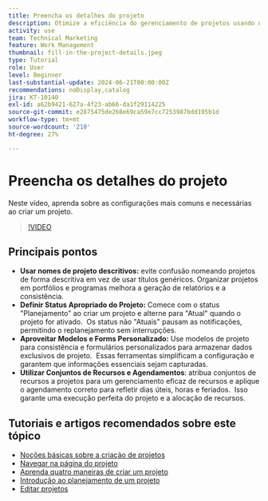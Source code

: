```yaml
---
title: Preencha os detalhes do projeto
description: Otimize a eficiência do gerenciamento de projetos usando nomes descritivos, definindo status apropriados, escolhendo o modo de agendamento correto, aproveitando modelos e formulários personalizados e gerenciando recursos com pools e agendamentos de recursos.
activity: use
team: Technical Marketing
feature: Work Management
thumbnail: fill-in-the-project-details.jpeg
type: Tutorial
role: User
level: Beginner
last-substantial-update: 2024-06-21T00:00:00Z
recommendations: noDisplay,catalog
jira: KT-10140
exl-id: a62b9421-627a-4f23-ab66-da1f29114225
source-git-commit: e2875475de268e69ca59e7cc7253987bdd195b1d
workflow-type: tm+mt
source-wordcount: '210'
ht-degree: 27%

---
```


# Preencha os detalhes do projeto

Neste vídeo, aprenda sobre as configurações mais comuns e necessárias ao criar um projeto.


>[!VIDEO](https://video.tv.adobe.com/v/3430410/?quality=12&learn=on&enablevpops)

## Principais pontos

* **Usar nomes de projeto descritivos:** evite confusão nomeando projetos de forma descritiva em vez de usar títulos genéricos. &#x200B; Organizar projetos em portfólios e programas melhora a geração de relatórios e a consistência. &#x200B;
* **Definir Status Apropriado do Projeto:** Comece com o status &quot;Planejamento&quot; ao criar um projeto e alterne para &quot;Atual&quot; quando o projeto for ativado. &#x200B; Os status não &quot;Atuais&quot; pausam as notificações, permitindo o replanejamento sem interrupções. &#x200B;
* **Aproveitar Modelos e Forms Personalizado:** Use modelos de projeto para consistência e formulários personalizados para armazenar dados exclusivos de projeto. &#x200B; Essas ferramentas simplificam a configuração e garantem que informações essenciais sejam capturadas.
* **Utilizar Conjuntos de Recursos e Agendamentos**: atribua conjuntos de recursos a projetos para um gerenciamento eficaz de recursos e aplique o agendamento correto para refletir dias úteis, horas e feriados. &#x200B; Isso garante uma execução perfeita do projeto e a alocação de recursos.



## Tutoriais e artigos recomendados sobre este tópico

* [Noções básicas sobre a criação de projetos](/help/manage-work/projects/understand-basic-project-creation.md)
* [Navegar na página do projeto](/help/manage-work/projects/navigate-the-project-page.md)
* [Aprenda quatro maneiras de criar um projeto](/help/manage-work/projects/understand-other-ways-to-create-projects.md)
* [Introdução ao planejamento de um projeto](/help/manage-work/projects/getting-started-plan-a-project.md)
* [Editar projetos](https://experienceleague.adobe.com/pt-br/docs/workfront/using/manage-work/projects/manage-projects/edit-projects)
